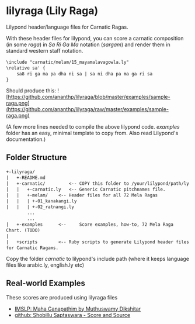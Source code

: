 lilyraga (Lily Raga)
====================
Lilypond header/language files for Carnatic Ragas.

With these header files for lilypond, you can score a carnatic composition (in some _raga_) in _Sa Ri Ga Ma_ notation (_sargam_) and render them in standard western staff notation.
	
	\include "carnatic/melam/15_mayamalavagowla.ly"
	\relative sa' {
		sa8 ri ga ma pa dha ni sa | sa ni dha pa ma ga ri sa
	}
	

Should produce this: ![https://github.com/ananthp/lilyraga/blob/master/examples/sample-raga.png](https://github.com/ananthp/lilyraga/raw/master/examples/sample-raga.png)

(A few more lines needed to compile the above lilypond code. _examples_ folder has an easy, minimal template to copy from. Also read Lilypond's documentation.)

	
## Folder Structure

	+-lilyraga/
	|	+-README.md
	|	+-carnatic/			<-- COPY this folder to /your/lilypond/path/ly
	|	|	+-carnatic.ly	<--	Generic Carnatic pitchnames file. 
	|	|	+-melam/	<--	Header files for all 72 Mela Ragas
	|	|	| +-01_kanakangi.ly
	|	|	| +-02_ratnangi.ly
			...
			... 
	|	+-examples		<-- 	Score examples, how-to, 72 Mela Raga Chart. (TODO)
	|
	|	+scripts		<--	Ruby scripts to generate Lilypond header files for Carnatic Ragams.



Copy the folder _carnatic_ to lilypond's include path (where it keeps language files like arabic.ly, english.ly etc)

## Real-world Examples

These scores are produced using lilyraga files

* [IMSLP: Maha Ganapathim by Muthuswamy Dikshitar](http://imslp.org/wiki/Maha_Ganapathim_%28Muttusv%C4%81mi_D%C4%ABk%E1%B9%A3ita%29#Scores)
* [github: Shobillu Saptaswara - Score and Source](https://github.com/ananthp/carnatic_scores/tree/master/shobillu-jaganmohini/source)


